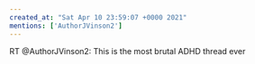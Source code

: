 ```yaml
---
created_at: "Sat Apr 10 23:59:07 +0000 2021"
mentions: ['AuthorJVinson2']
---
```


RT @AuthorJVinson2: This is the most brutal ADHD thread ever
